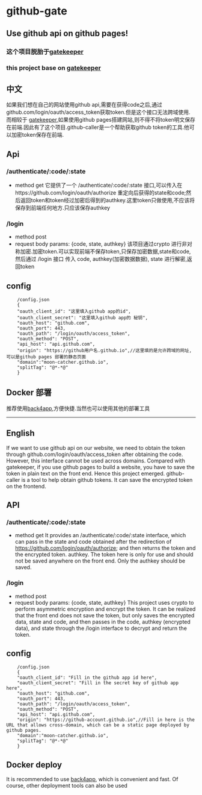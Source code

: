 # github-gate #

## Use github api on github pages!

### 这个项目脱胎于[gatekeeper](https://github.com/prose/gatekeeper)
### this project base on [gatekeeper](https://github.com/prose/gatekeeper)
## 中文

如果我们想在自己的网站使用github api,需要在获得code之后,通过github.com/login/oauth/access_token获取token.但是这个接口无法跨域使用.
而相较于 [gatekeeper](https://github.com/prose/gatekeeper),如果使用github pages搭建网站,则不得不将token明文保存在前端.因此有了这个项目.github-caller是一个帮助获取github token的工具.他可以加密token保存在前端.

## Api
### /authenticate/:code/:state
- method get
它提供了一个 /authenticate/:code/:state 接口,可以传入在https://github.com/login/oauth/authorize 重定向后获得的state和code;然后返回token和token经过加密后得到的authkey.这里token只做使用,不应该将保存到前端任何地方.只应该保存authkey

### /login
- method post
- request body params: {code, state, authkey}
该项目通过crypto 进行非对称加密.加密token.可以实现前端不保存token,只保存加密数据,state和code,然后通过 /login 接口 传入 code, authkey(加密数据数据), state 进行解密,返回token


## config

```
    /config.json
    {
    "oauth_client_id": "这里填入github app的id",
    "oauth_client_secret": "这里填入github app的 秘钥",
    "oauth_host": "github.com",
    "oauth_port": 443,
    "oauth_path": "/login/oauth/access_token",
    "oauth_method": "POST",
    "api_host": "api.github.com",
    "origin": "https://github用户名.github.io",//这里填的是允许跨域的网址,可以是github pages 部署的静态页面
    "domain":"moon-catcher.github.io",
    "splitTag": "@*-*@"
    }

```
## Docker 部署
推荐使用[back4app](https://www.back4app.com/),方便快捷.当然也可以使用其他的部署工具


--------------------------------------------------------------
## English

If we want to use github api on our website, we need to obtain the token through github.com/login/oauth/access_token after obtaining the code. However, this interface cannot be used across domains.
Compared with gatekeeper, if you use github pages to build a website, you have to save the token in plain text on the front end. Hence this project emerged. github-caller is a tool to help obtain github tokens. It can save the encrypted token on the frontend.

## API
### /authenticate/:code/:state
- method get
It provides an /authenticate/:code/:state interface, which can pass in the state and code obtained after the redirection of https://github.com/login/oauth/authorize; and then returns the token and the encrypted token. authkey. The token here is only for use and should not be saved anywhere on the front end. Only the authkey should be saved.

### /login
- method post
- request body params: {code, state, authkey}
This project uses crypto to perform asymmetric encryption and encrypt the token. It can be realized that the front end does not save the token, but only saves the encrypted data, state and code, and then passes in the code, authkey (encrypted data), and state through the /login interface to decrypt and return the token.

## config
```
    /config.json
    {
    "oauth_client_id": "Fill in the github app id here",
    "oauth_client_secret": "Fill in the secret key of github app here",
    "oauth_host": "github.com",
    "oauth_port": 443,
    "oauth_path": "/login/oauth/access_token",
    "oauth_method": "POST",
    "api_host": "api.github.com",
    "origin": "https://github-account.github.io",//Fill in here is the URL that allows cross-domain, which can be a static page deployed by github pages.
    "domain":"moon-catcher.github.io",
    "splitTag": "@*-*@"
    }

```


## Docker deploy
It is recommended to use [back4app](https://www.back4app.com/), which is convenient and fast. Of course, other deployment tools can also be used